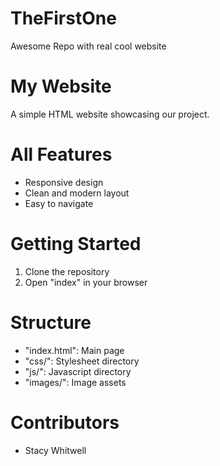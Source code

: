 # TheFirstOne
Awesome Repo with real cool website
# My Website
A simple HTML website showcasing our project.
# All Features
- Responsive design
- Clean and modern layout
- Easy to navigate
# Getting Started
1. Clone the repository
2. Open "index" in your browser
# Structure
- "index.html": Main page
- "css/": Stylesheet directory
- "js/": Javascript directory
- "images/": Image assets
# Contributors
- Stacy Whitwell
